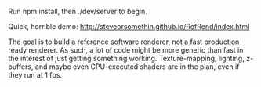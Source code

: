 Run npm install, then ./dev/server to begin.

Quick, horrible demo: http://steveorsomethin.github.io/RefRend/index.html

The goal is to build a reference software renderer, not a fast production ready renderer. As such, a lot of code might be more generic than fast in the interest of just getting something working. Texture-mapping, lighting, z-buffers, and maybe even CPU-executed shaders are in the plan, even if they run at 1 fps.
